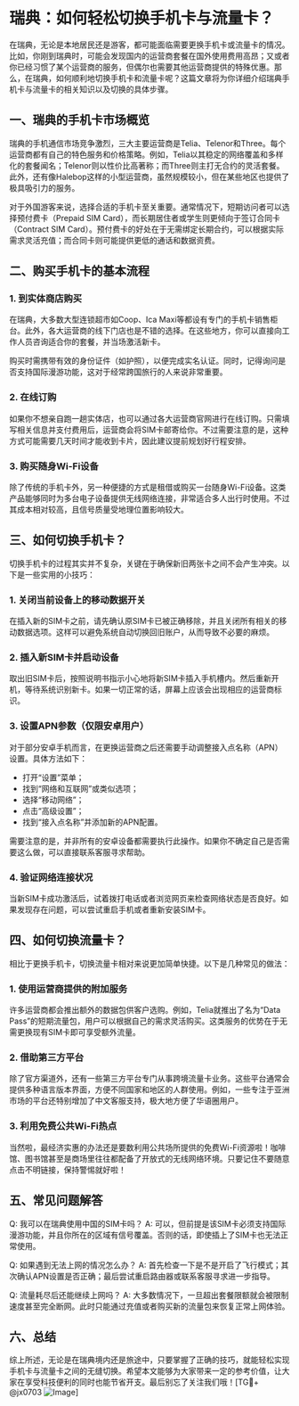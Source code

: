 # 瑞典：如何轻松切换手机卡与流量卡？

在瑞典，无论是本地居民还是游客，都可能面临需要更换手机卡或流量卡的情况。比如，你刚到瑞典时，可能会发现国内的运营商套餐在国外使用费用高昂；又或者你已经习惯了某个运营商的服务，但偶尔也需要其他运营商提供的特殊优惠。那么，在瑞典，如何顺利地切换手机卡和流量卡呢？这篇文章将为你详细介绍瑞典手机卡与流量卡的相关知识以及切换的具体步骤。

## 一、瑞典的手机卡市场概览

瑞典的手机通信市场竞争激烈，三大主要运营商是Telia、Telenor和Three。每个运营商都有自己的特色服务和价格策略。例如，Telia以其稳定的网络覆盖和多样化的套餐闻名；Telenor则以性价比高著称；而Three则主打无合约的灵活套餐。此外，还有像Halebop这样的小型运营商，虽然规模较小，但在某些地区也提供了极具吸引力的服务。

对于外国游客来说，选择合适的手机卡至关重要。通常情况下，短期访问者可以选择预付费卡（Prepaid SIM Card），而长期居住者或学生则更倾向于签订合同卡（Contract SIM Card）。预付费卡的好处在于无需绑定长期合约，可以根据实际需求灵活充值；而合同卡则可能提供更低的通话和数据资费。

## 二、购买手机卡的基本流程

### 1. 到实体商店购买
在瑞典，大多数大型连锁超市如Coop、Ica Maxi等都设有专门的手机卡销售柜台。此外，各大运营商的线下门店也是不错的选择。在这些地方，你可以直接向工作人员咨询适合你的套餐，并当场激活新卡。

购买时需携带有效的身份证件（如护照），以便完成实名认证。同时，记得询问是否支持国际漫游功能，这对于经常跨国旅行的人来说非常重要。

### 2. 在线订购
如果你不想亲自跑一趟实体店，也可以通过各大运营商官网进行在线订购。只需填写相关信息并支付费用后，运营商会将SIM卡邮寄给你。不过需要注意的是，这种方式可能需要几天时间才能收到卡片，因此建议提前规划好行程安排。

### 3. 购买随身Wi-Fi设备
除了传统的手机卡外，另一种便捷的方式是租借或购买一台随身Wi-Fi设备。这类产品能够同时为多台电子设备提供无线网络连接，非常适合多人出行时使用。不过其成本相对较高，且信号质量受地理位置影响较大。

## 三、如何切换手机卡？

切换手机卡的过程其实并不复杂，关键在于确保新旧两张卡之间不会产生冲突。以下是一些实用的小技巧：

### 1. 关闭当前设备上的移动数据开关
在插入新的SIM卡之前，请先确认原SIM卡已被正确移除，并且关闭所有相关的移动数据选项。这样可以避免系统自动切换回旧账户，从而导致不必要的麻烦。

### 2. 插入新SIM卡并启动设备
取出旧SIM卡后，按照说明书指示小心地将新SIM卡插入手机槽内。然后重新开机，等待系统识别新卡。如果一切正常的话，屏幕上应该会出现相应的运营商标识。

### 3. 设置APN参数（仅限安卓用户）
对于部分安卓手机而言，在更换运营商之后还需要手动调整接入点名称（APN）设置。具体方法如下：
- 打开“设置”菜单；
- 找到“网络和互联网”或类似选项；
- 选择“移动网络”；
- 点击“高级设置”；
- 找到“接入点名称”并添加新的APN配置。

需要注意的是，并非所有的安卓设备都需要执行此操作。如果你不确定自己是否需要这么做，可以直接联系客服寻求帮助。

### 4. 验证网络连接状况
当新SIM卡成功激活后，试着拨打电话或者浏览网页来检查网络状态是否良好。如果发现存在问题，可以尝试重启手机或者重新安装SIM卡。

## 四、如何切换流量卡？

相比于更换手机卡，切换流量卡相对来说更加简单快捷。以下是几种常见的做法：

### 1. 使用运营商提供的附加服务
许多运营商都会推出额外的数据包供客户选购。例如，Telia就推出了名为“Data Pass”的短期流量包，用户可以根据自己的需求灵活购买。这类服务的优势在于无需更换现有SIM卡即可享受额外流量。

### 2. 借助第三方平台
除了官方渠道外，还有一些第三方平台专门从事跨境流量卡业务。这些平台通常会提供多种语言版本界面，方便不同国家和地区的人群使用。例如，一些专注于亚洲市场的平台还特别增加了中文客服支持，极大地方便了华语圈用户。

### 3. 利用免费公共Wi-Fi热点
当然啦，最经济实惠的办法还是要数利用公共场所提供的免费Wi-Fi资源啦！咖啡馆、图书馆甚至是商场里往往都配备了开放式的无线网络环境。只要记住不要随意点击不明链接，保持警惕就好啦！

## 五、常见问题解答

Q: 我可以在瑞典使用中国的SIM卡吗？
A: 可以，但前提是该SIM卡必须支持国际漫游功能，并且你所在的区域有信号覆盖。否则的话，即使插上了SIM卡也无法正常使用。

Q: 如果遇到无法上网的情况怎么办？
A: 首先检查一下是不是开启了飞行模式；其次确认APN设置是否正确；最后尝试重启路由器或联系客服寻求进一步指导。

Q: 流量耗尽后还能继续上网吗？
A: 大多数情况下，一旦超出套餐限额就会被限制速度甚至完全断网。此时只能通过充值或者购买新的流量包来恢复正常上网体验。

## 六、总结

综上所述，无论是在瑞典境内还是旅途中，只要掌握了正确的技巧，就能轻松实现手机卡与流量卡之间的无缝切换。希望本文能够为大家带来一定的参考价值，让大家在享受科技便利的同时也能节省开支。最后别忘了关注我们哦！[TG💪+ @jx0703 ![Image](https://github.com/user-attachments/assets/dbca1d08-cadb-493c-b0ec-ad6f7a83f270)]